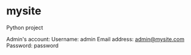 # mysite
Python project

Admin's account:
Username: admin
Email address: admin@mysite.com
Password: password
